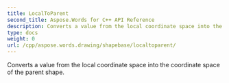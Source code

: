 ```yaml
---
title: LocalToParent
second_title: Aspose.Words for C++ API Reference
description: Converts a value from the local coordinate space into the coordinate space of the parent shape. 
type: docs
weight: 0
url: /cpp/aspose.words.drawing/shapebase/localtoparent/
---
```


Converts a value from the local coordinate space into the coordinate space of the parent shape. 

